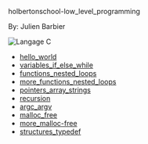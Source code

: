holbertonschool-low_level_programming

By: Julien Barbier

<img src="https://trustmyscience.com/wp-content/uploads/2020/01/langage-c-popularite.jpg" alt="Langage C">

- [hello_world](https://github.com/Stefani-web/holbertonschool-low_level_programming/tree/main/hello_world)
- [variables_if_else_while](https://github.com/Stefani-web/holbertonschool-low_level_programming/tree/main/variables_if_else_while)
- [functions_nested_loops](https://github.com/Stefani-web/holbertonschool-low_level_programming/tree/main/functions_nested_loops)
- [more_functions_nested_loops](https://github.com/Stefani-web/holbertonschool-low_level_programming/tree/main/more_functions_nested_loops)
- [pointers_array_strings](https://github.com/Stefani-web/holbertonschool-low_level_programming/tree/main/pointers_arrays_strings)
- [recursion](https://github.com/Stefani-web/holbertonschool-low_level_programming/tree/main/recursion)
- [argc_argv](https://github.com/Stefani-web/holbertonschool-low_level_programming/tree/main/argc_argv)
- [malloc_free](https://github.com/Stefani-web/holbertonschool-low_level_programming/tree/main/malloc_free)
- [more_malloc-free](https://github.com/Stefani-web/holbertonschool-low_level_programming/tree/main/more_malloc_free)
- [structures_typedef](https://github.com/Stefani-web/holbertonschool-low_level_programming/tree/main/structures_typedef)
